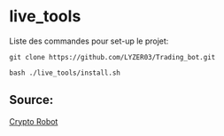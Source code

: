 # live_tools

Liste des commandes pour set-up le projet:  

```
git clone https://github.com/LYZER03/Trading_bot.git
```

```
bash ./live_tools/install.sh
```

## Source:

[Crypto Robot](https://www.youtube.com/watch?v=g146rzkKdXE&t=699s)